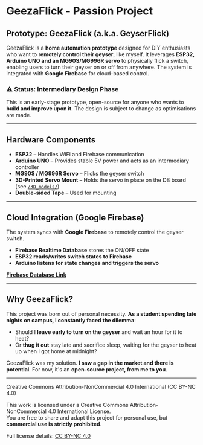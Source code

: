 # GeezaFlick - Passion Project  

## Prototype: GeezaFlick (a.k.a. GeyserFlick)  
GeezaFlick is a **home automation prototype** designed for DIY enthusiasts who want to **remotely control their geyser**, like myself. It leverages **ESP32, Arduino UNO and an MG90S/MG996R servo** to physically flick a switch, enabling users to turn their geyser on or off from anywhere. The system is integrated with **Google Firebase** for cloud-based control.  

### ⚠ Status: **Intermediary Design Phase**  
This is an early-stage prototype, open-source for anyone who wants to **build and improve upon it**. The design is subject to change as optimisations are made.  

---

## Hardware Components  
- **ESP32** – Handles WiFi and Firebase communication  
- **Arduino UNO** – Provides stable 5V power and acts as an intermediary controller  
- **MG90S / MG996R Servo** – Flicks the geyser switch  
- **3D-Printed Servo Mount** – Holds the servo in place on the DB board (see [`/3D_models/`](./3D_models/))  
- **Double-sided Tape** – Used for mounting  

---

## Cloud Integration (Google Firebase)  
The system syncs with **Google Firebase** to remotely control the geyser switch.  
- **Firebase Realtime Database** stores the ON/OFF state  
- **ESP32 reads/writes switch states to Firebase**  
- **Arduino listens for state changes and triggers the servo**  

**[Firebase Database Link](https://console.firebase.google.com/u/0/project/geezaflick/database/geezaflick-default-rtdb/data)**  

---

## Why GeezaFlick?  
This project was born out of personal necessity. **As a student spending late nights on campus, I constantly faced the dilemma**:  
- Should I **leave early to turn on the geyser** and wait an hour for it to heat?  
- Or **thug it out** stay late and sacrifice sleep, waiting for the geyser to heat up when I got home at midnight?  

GeezaFlick was my solution. **I saw a gap in the market and there is potential**. For now, it's an **open-source project, from me to you**.  

---

Creative Commons Attribution-NonCommercial 4.0 International (CC BY-NC 4.0)  

This work is licensed under a Creative Commons Attribution-NonCommercial 4.0 International License.  
You are free to share and adapt this project for personal use, but **commercial use is strictly prohibited**.  

Full license details: [CC BY-NC 4.0](https://creativecommons.org/licenses/by-nc/4.0/)  
